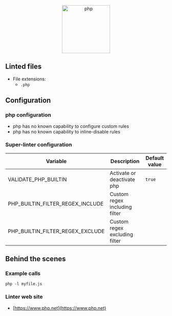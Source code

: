 <!-- markdownlint-disable MD033 MD041 -->
<!-- Generated by .automation/build.py, please do not update manually -->

<div align="center">
  <a href="https://www.php.net" target="blank" title="Visit linter Web Site">
    <img src="https://www.php.net/images/logos/new-php-logo.svg" alt="php" height="150px">
  </a>
</div>

## Linted files

- File extensions:
  - `.php`

## Configuration

### php configuration

- php has no known capability to configure custom rules
- php has no known capability to inline-disable rules

### Super-linter configuration

| Variable | Description | Default value |
| ----------------- | -------------- | -------------- |
| VALIDATE_PHP_BUILTIN | Activate or deactivate php | `true` |
| PHP_BUILTIN_FILTER_REGEX_INCLUDE | Custom regex including filter |  |
| PHP_BUILTIN_FILTER_REGEX_EXCLUDE | Custom regex excluding filter |  |

## Behind the scenes

### Example calls

```shell
php -l myfile.js
```

### Linter web site
- [https://www.php.net](https://www.php.net)


